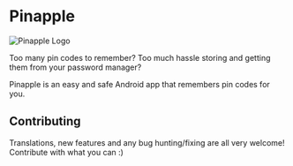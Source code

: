 # Pinapple

![Pinapple Logo](google-play-high-res-icon.png)

Too many pin codes to remember? Too much hassle storing and getting them from your password manager?

Pinapple is an easy and safe Android app that remembers pin codes for you.

## Contributing

Translations, new features and any bug hunting/fixing are all very welcome! Contribute with what you can :) 
